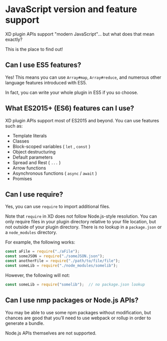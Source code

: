# JavaScript version and feature support

XD plugin APIs support "modern JavaScript"... but what does that mean exactly? 

This is the place to find out!


## Can I use ES5 features?

Yes! This means you can use `Array#map`, `Array#reduce`, and numerous other language features introduced with ES5.

In fact, you can write your whole plugin in ES5 if you so choose.


## What ES2015+ (ES6) features can I use?

XD plugin APIs support most of ES2015 and beyond. You can use features such as:

- Template literals
- Classes
- Block-scoped variables ( `let` , `const` )
- Object destructuring
- Default parameters
- Spread and Rest ( `...` )
- Arrow functions
- Asynchronous functions ( `async` / `await` )
- Promises


## Can I use require?

Yes, you can use `require` to import additional files.

Note that `require` in XD does not follow Node.js-style resolution. You can only require files in your plugin directory relative to your file location, but not outside of your plugin directory. There is no lookup in a `package.json` or a `node_modules` directory.

For example, the following works:

```js
const aFile = require("./aFile");
const someJSON = require("./someJSON.json");
const anotherFile = require("./path/to/file/file");
const someLib = require("./node_modules/somelib");
```

However, the following will not:

```js
const someLib = require("somelib");  // no package.json lookup
```


## Can I use nmp packages or Node.js APIs?

You may be able to use some npm packages without modification, but chances are good that you’ll need to use webpack or rollup in order to generate a bundle.

Node.js APIs themselves are not supported.